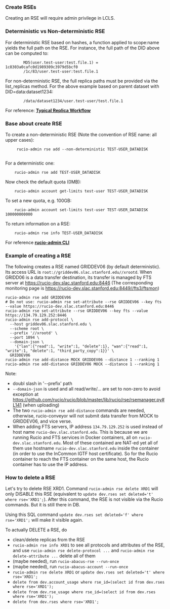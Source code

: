 ### Create RSEs

Creating an RSE will require admin privilege in LCLS.

### Deterministic vs Non-deterministic RSE

For deterministic RSE based on hashes, a function applied to scope:name yields the full path on the RSE.
For instance, the full path of the DID above can be computed to: 
```
        MD5(user.test-user:test.file.1) = 1c8303a0cafc0d1989309c3979d5bcf0
        /1c/83/user.test-user:test.file.1
```
For non-deterministic RSE, the full replica paths must be provided via the list_replicas method.
For the above example based on parent dataset with DID=data:dataset1234:
```
        /data/dataset1234/user.test-user/test.file.1
```       
For reference: [**Typical Replica Workflow**](https://rucio.readthedocs.io/en/latest/replica_workflow.html)

### Base about create RSE

To create a non-deterministic RSE (Note the convention of RSE name: all upper cases):
```
     rucio-admin rse add --non-deterministic TEST-USER_DATADISK
     
```
For a deterministic one:
```
    rucio-admin rse add TEST-USER_DATADISK
```
Now check the default quota (0MB):
``` 
    rucio-admin account get-limits test-user TEST-USER_DATADISK
```
To set a new quota, e.g. 100GB:
```
    rucio-admin account set-limits test-user TEST-USER_DATADISK 100000000000
```
To return information on a RSE:
```
    rucio-admin rse info TEST-USER_DATADISK
```
For reference [**rucio-admin CLI**](https://rucio.readthedocs.io/en/latest/man/rucio-admin.html)

### Example of creating a RSE

The following creates a RSE named GRIDDEV06 (by default deterministic). Its access URL is
`root://griddev06.slac.stanford.edu//xrootd`. When GRIDD06 is a data transfer destination, its transfer is managed 
by FTS server at https://rucio-dev.slac.stanford.edu:8446 (The corresponding monitoring page is 
https://rucio-dev.slac.stanford.edu:8449//fts3/ftsmon)
```
rucio-admin rse add GRIDDEV06
# Do not use: rucio-admin rse set-attribute --rse GRIDDEV06 --key fts --value https://rucio-dev.slac.stanford.edu:8446
rucio-admin rse set-attribute --rse GRIDDEV06 --key fts --value https://134.79.129.252:8446
rucio-admin rse add-protocol \
  --host griddev06.slac.stanford.edu \
  --scheme root \
  --prefix '//xrootd' \
  --port 1094 \
  --domain-json \
    '{"lan":{"read":1, "write":1, "delete":1}, "wan":{"read":1, "write":1, "delete":1, "third_party_copy":1}}' \
  GRIDDEV06
rucio-admin rse add-distance MOCK GRIDDEV06 --distance 1 --ranking 1
rucio-admin rse add-distance GRIDDEV06 MOCK --distance 1 --ranking 1
```
Note:
* doubl slash in '--prefix' path
* `--domain-json` is used and all read/write/... are set to non-zero to avoid exception at https://github.com/rucio/rucio/blob/master/lib/rucio/rse/rsemanager.py#L141 (when uploading)
* The two `rucio-admin rse add-distance` commands are needed, otherwise, rucio-conveyor will not submit data transfer
      from MOCK to GRIDDEV06, and vice verse.
* When adding FTS servers, IP address `134.79.129.252` is used instead of host name `rucio-dev.slac.stanford.edu`. This
is because we are running Rucio and FTS services in Docker containers, all on `rucio-dev.slac.stanford.edu`. Most of these
contained are NAT-ed yet all of them use hostname `rucio-dev.slac.stanford.edu` inside the container (in order to use the
InCommon IGTF host certificate). So for the Rucio
container to reach the FTS container on the same host, the Rucio container has to use the IP address.

### How to delete a RSE

Let's try to delete RSE XRD1. Command `rucio-admin rse delete XRD1` will only DISABLE this RSE (equivalent to 
`update dev.rses set deleted='t' where rse='XRD1';`). After this command, the RSE is not visible via the Rucio
commands. But it is still there in DB.

Using this SQL command `update dev.rses set deleted='f' where rse='XRD1';` will make it visible again.

To actually DELETE a RSE, do 
* clean/delete replicas from the RSE
* `rucio-admin rse info XRD1` to see all protocols and attributes of the RSE, and use 
`rucio-admin rse delete-protocol ...` and `rucio-admin rse delete-attribute ...` delete all of them
* (maybe needed), run `rucio-abacus-rse --run-once`
* (maybe needed), run `rucio-abacus-account --run-once` 
* `rucio-admin rse delete XRD1` or `update dev.rses set deleted='t' where rse='XRD1';`
* `delete from dev.account_usage where rse_id=(select id from dev.rses where rse='XRD1');`
* `delete from dev.rse_usage where rse_id=(select id from dev.rses where rse='XRD1');`
* `delete from dev.rses where rse='XRD1';`

